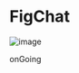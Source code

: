 # FigChat
![image](https://github.com/user-attachments/assets/6af81a65-bc77-4ec7-b6ef-e461d04cd7ab)

onGoing
